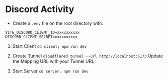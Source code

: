 # Discord Activity

- Create a `.env` file on the root directory with:
```
VITE_DISCORD_CLIENT_ID=xxxxxxxxxx
DISCORD_CLIENT_SECRET=xxxxxxxxxx
```

1. Start Client
`cd client; npm run dev`

2. Create Tunnel
`cloudflared tunnel --url http://localhost:5173`
Update the Mapping URL with your Tunnel URL

3. Start Server
`cd server; npm run dev`